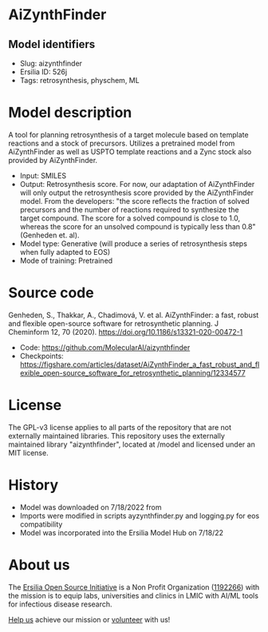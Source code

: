# AiZynthFinder
## Model identifiers
- Slug: aizynthfinder
- Ersilia ID: 526j
- Tags: retrosynthesis, physchem, ML

# Model description
A tool for planning retrosynthesis of a target molecule based on template reactions and a stock of precursors. Utilizes a pretrained model from AiZynthFinder as well as USPTO template reactions and a Zync stock also provided by AiZynthFinder.
- Input: SMILES
- Output: Retrosynthesis score. For now, our adaptation of AiZynthFinder will only output the retrosynthesis score provided by the AiZynthFinder model. From the developers: "the score reflects the fraction of solved precursors and the number of reactions required to synthesize the target compound. The score for a solved compound is close to 1.0, whereas the score for an unsolved compound is typically less than 0.8" (Genheden et. al).
- Model type: Generative (will produce a series of retrosynthesis steps when fully adapted to EOS)
- Mode of training: Pretrained

# Source code
Genheden, S., Thakkar, A., Chadimová, V. et al. AiZynthFinder: a fast, robust and flexible open-source software for retrosynthetic planning. J Cheminform 12, 70 (2020). https://doi.org/10.1186/s13321-020-00472-1
- Code: https://github.com/MolecularAI/aizynthfinder
- Checkpoints: https://figshare.com/articles/dataset/AiZynthFinder_a_fast_robust_and_flexible_open-source_software_for_retrosynthetic_planning/12334577

# License
The GPL-v3 license applies to all parts of the repository that are not externally maintained libraries. This repository uses the externally maintained library "aizynthfinder", located at /model and licensed under an MIT license.

# History 
- Model was downloaded on 7/18/2022 from  
- Imports were modified in scripts ayzynthfinder.py and logging.py for eos compatibility
- Model was incorporated into the Ersilia Model Hub on 7/18/22

# About us
The [Ersilia Open Source Initiative](https://ersilia.io) is a Non Profit Organization ([1192266](https://register-of-charities.charitycommission.gov.uk/charity-search/-/charity-details/5170657/full-print)) with the mission is to equip labs, universities and clinics in LMIC with AI/ML tools for infectious disease research.

[Help us](https://www.ersilia.io/donate) achieve our mission or [volunteer](https://www.ersilia.io/volunteer) with us!
